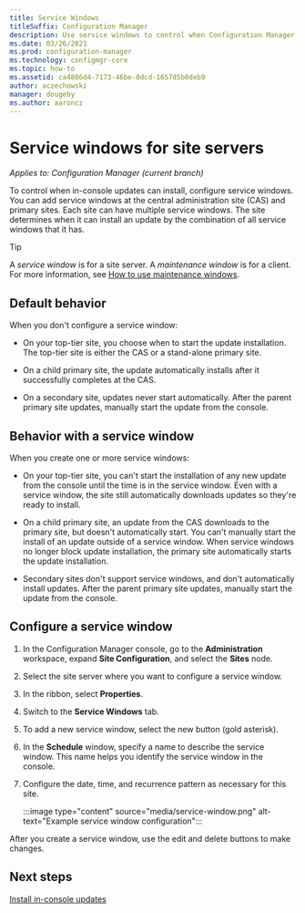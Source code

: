 ```yaml
---
title: Service Windows
titleSuffix: Configuration Manager
description: Use service windows to control when Configuration Manager sites install updates.
ms.date: 03/26/2021
ms.prod: configuration-manager
ms.technology: configmgr-core
ms.topic: how-to
ms.assetid: ca4886d4-7173-46be-8dcd-1657d5b0deb9
author: aczechowski
manager: dougeby
ms.author: aaroncz
---
```


# Service windows for site servers

*Applies to: Configuration Manager (current branch)*

To control when in-console updates can install, configure service windows. You can add service windows at the central administration site (CAS) and primary sites. Each site can have multiple service windows. The site determines when it can install an update by the combination of all service windows that it has.

> [!TIP]
> A _service window_ is for a site server. A _maintenance window_ is for a client. For more information, see [How to use maintenance windows](../../clients/manage/collections/use-maintenance-windows.md).

## Default behavior

When you don't configure a service window:

- On your top-tier site, you choose when to start the update installation. The top-tier site is either the CAS or a stand-alone primary site.

- On a child primary site, the update automatically installs after it successfully completes at the CAS.

- On a secondary site, updates never start automatically. After the parent primary site updates, manually start the update from the console.

## Behavior with a service window

When you create one or more service windows:

- On your top-tier site, you can't start the installation of any new update from the console until the time is in the service window. Even with a service window, the site still automatically downloads updates so they're ready to install.

- On a child primary site, an update from the CAS downloads to the primary site, but doesn't automatically start. You can't manually start the install of an update outside of a service window. When service windows no longer block update installation, the primary site automatically starts the update installation.

- Secondary sites don't support service windows, and don't automatically install updates. After the parent primary site updates, manually start the update from the console.

## Configure a service window

1. In the Configuration Manager console, go to the **Administration** workspace, expand **Site Configuration**, and select the **Sites** node.

1. Select the site server where you want to configure a service window.

1. In the ribbon, select **Properties**.

1. Switch to the **Service Windows** tab.

1. To add a new service window, select the new button (gold asterisk).

1. In the **Schedule** window, specify a name to describe the service window. This name helps you identify the service window in the console.

1. Configure the date, time, and recurrence pattern as necessary for this site.

    :::image type="content" source="media/service-window.png" alt-text="Example service window configuration":::

After you create a service window, use the edit and delete buttons to make changes.

## Next steps

[Install in-console updates](install-in-console-updates.md)
